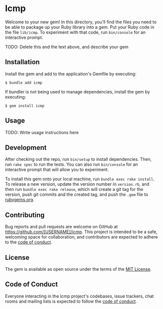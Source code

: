 # Icmp

Welcome to your new gem! In this directory, you'll find the files you need to be able to package up your Ruby library into a gem. Put your Ruby code in the file `lib/icmp`. To experiment with that code, run `bin/console` for an interactive prompt.

TODO: Delete this and the text above, and describe your gem

## Installation

Install the gem and add to the application's Gemfile by executing:

    $ bundle add icmp

If bundler is not being used to manage dependencies, install the gem by executing:

    $ gem install icmp

## Usage

TODO: Write usage instructions here

## Development

After checking out the repo, run `bin/setup` to install dependencies. Then, run `rake spec` to run the tests. You can also run `bin/console` for an interactive prompt that will allow you to experiment.

To install this gem onto your local machine, run `bundle exec rake install`. To release a new version, update the version number in `version.rb`, and then run `bundle exec rake release`, which will create a git tag for the version, push git commits and the created tag, and push the `.gem` file to [rubygems.org](https://rubygems.org).

## Contributing

Bug reports and pull requests are welcome on GitHub at https://github.com/[USERNAME]/icmp. This project is intended to be a safe, welcoming space for collaboration, and contributors are expected to adhere to the [code of conduct](https://github.com/[USERNAME]/icmp/blob/master/CODE_OF_CONDUCT.md).

## License

The gem is available as open source under the terms of the [MIT License](https://opensource.org/licenses/MIT).

## Code of Conduct

Everyone interacting in the Icmp project's codebases, issue trackers, chat rooms and mailing lists is expected to follow the [code of conduct](https://github.com/[USERNAME]/icmp/blob/master/CODE_OF_CONDUCT.md).
